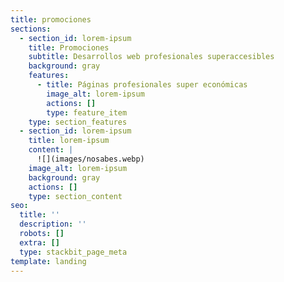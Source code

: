```yaml
---
title: promociones
sections:
  - section_id: lorem-ipsum
    title: Promociones
    subtitle: Desarrollos web profesionales superaccesibles
    background: gray
    features:
      - title: Páginas profesionales super económicas
        image_alt: lorem-ipsum
        actions: []
        type: feature_item
    type: section_features
  - section_id: lorem-ipsum
    title: lorem-ipsum
    content: |
      ![](images/nosabes.webp)
    image_alt: lorem-ipsum
    background: gray
    actions: []
    type: section_content
seo:
  title: ''
  description: ''
  robots: []
  extra: []
  type: stackbit_page_meta
template: landing
---
```


